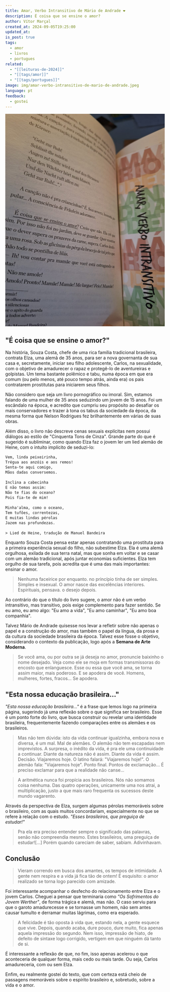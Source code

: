 ```yaml
---
title: Amar, Verbo Intransitivo de Mário de Andrade ❤️
description: É coisa que se ensine o amor?
author: Vítor Marçal
created_at: 2024-09-05T19:25:00
updated_at: 
is_post: true
tags:
  - amor
  - livros
  - portugues
related:
  - "[[leituras-de-2024]]"
  - "[[tags/amor]]"
  - "[[tags/portugues]]"
image: img/amar-verbo-intransitivo-de-mario-de-andrade.jpeg
language: pt
feedback:
  - gostei
---
```



![Imagem mostrando parte do livro Amar, Verbo Intransitivo aberto.  A maior parte da imagem mostra uma página à esquerda e com destaque de uma frase marcada a lápis: "É coisa que se ensine o amor?".](img/amar-verbo-intransitivo-de-mario-de-andrade.jpeg)

## "É coisa que se ensine o amor?"

Na história, Souza Costa, chefe de uma rica família tradicional brasileira, contrata Elza, uma alemã de 35 anos, para ser a nova governanta de sua casa e, secretamente, iniciar seu filho adolescente, Carlos, na sexualidade, com o objetivo de amadurecer o rapaz e protegê-lo de aventureiras e golpistas. Um tema bastante polêmico e tabu, numa época em que era comum (ou pelo menos, até pouco tempo atrás, ainda era) os pais contratarem prostitutas para iniciarem seus filhos.

Não considero que seja um livro pornográfico ou imoral. Sim, estamos falando de uma mulher de 35 anos seduzindo um jovem de 15 anos. Foi um escândalo na época, e acredito que cumpriu seu propósito ao desafiar os mais conservadores e trazer à tona os tabus da sociedade da época, da mesma forma que Nelson Rodrigues fez brilhantemente em várias de suas obras.

Além disso, o livro não descreve cenas sexuais explícitas nem possui diálogos ao estilo de "Cinquenta Tons de Cinza". Grande parte do que é sugerido é subliminar, como quando Elza faz o jovem ler um lied alemão de Heine, com o intuito implícito de seduzi-lo:

```
Vem, linda peixeirinha,
Trégua aos anzóis e aos remos!
Senta-te aqui comigo,
Mãos dadas conversemos.

Inclina a cabecinha
E não temas assim:
Não te fias do oceano?
Pois fia-te de mim!

Minha'alma, como o oceano,
Tem tufões, correntezas,
E muitas lindas pérolas
Jazem nas profundezas.

> Lied de Heine, tradução de Manuel Bandeira
```


Enquanto Souza Costa pensa estar apenas contratando uma prostituta para a primeira experiência sexual do filho, não subestime Elza. Ela é uma alemã orgulhosa, exilada de sua terra natal, mas que sonha em voltar e se casar com um alemão tradicional, após juntar economias suficientes. Elza tem orgulho de sua tarefa, pois acredita que é uma das mais importantes: ensinar o amor.

> Nenhuma faceirice por enquanto. no princípio tinha de ser simples. Simples e insexual. O amor nasce das excelências interiores. Espirituais, pensava. o desejo depois.

Ao contrário do que o título do livro sugere, o amor não é um verbo intransitivo, mas transitivo, pois exige complemento para fazer sentido. Se eu amo, eu amo algo: "Eu amo a vida", "Eu amo caminhar", "Eu amo boa companhia". 

Talvez Mário de Andrade quisesse nos levar a refletir sobre não apenas o papel e a construção do amor, mas também o papel da língua, da prosa e da cultura da sociedade brasileira da época. Talvez esse fosse o objetivo, considerando o contexto da publicação, logo após a **Semana de Arte Moderna**.

> Se você ama, ou por outra se já deseja no amor, pronuncie baixinho o nome desejado. Veja como ele se moja em formas transmissoras do encosto que enlanguesce. Esse ou essa que você ama, se torna assim maior, mais poderoso. E se apodera de você. Homens, mulheres, fortes, fracos... Se apodera.

## "Esta nossa educação brasileira..."

_"Esta nossa educação brasileira..."_ é a frase que lemos logo na primeira página, sugerindo já uma reflexão sobre o que significa ser brasileiro. Esse é um ponto forte do livro, que busca construir ou revelar uma identidade brasileira, frequentemente fazendo comparações entre os alemães e os brasileiros.

> Mas não tem dúvida: isto da vida continuar igualzinha, embora nova e diversa, é um mal. Mal de alemães. O alemão não tem escapadas nem imprevistos. A surpresa, o inédito da vida, é pra ele uma continuidade a continuar. Diante da natureza não é assim. Diante da vida é assim. Decisão. Viajaremos hoje. O latino falará: "Viajaremos hoje!". O alemão fala: "Viajaremos hoje". Ponto final. Pontos de exclamação... É preciso exclamar para que a realidade não canse...

>A aritmética nunca foi propícia aos brasileiros. Nós não somamos coisa nenhuma. Das quatro operações, unicamente uma nos atrai, a multiplicação, justo a que mais raro frequenta os sucessos deste mundo vagarento.

Através da perspectiva de Elza, surgem algumas pérolas memoráveis sobre o brasileiro, com as quais muitos concordariam, especialmente no que se refere à relação com o estudo. _"Esses brasileiros, que preguiça de estudar!"_

> Pra ela era preciso entender sempre o significado das palavras, senão não compreendia mesmo. Estes brasileiros, uma preguiça de estudar![...] Porém quando careciam de saber, sabiam. Adivinhavam. 

## Conclusão

> Vieram correndo em busca dos amantes, os tempos de intimidade. A gente nem respira e a vida já fica tão de ontem! É esquisito: o amor realizado se torna logo parecido com amizade.

Foi interessante acompanhar o desfecho do relacionamento entre Elza e o jovem Carlos. Cheguei a pensar que terminaria como _"Os Sofrimentos do Jovem Werther"_, de forma trágica e alemã, mas não. O caso serviu para que o garoto amadurecesse e se tornasse um homem, não sem antes causar tumulto e derramar muitas lágrimas, como era esperado.

> A felicidade é tão oposta à vida que, estando nela, a gente esquece que vive. Depois, quando acaba, dure pouco, dure muito, fica apenas aquela impressão do segundo. Nem isso, impressão de hiato, de defeito de sintaxe logo corrigido, vertigem em que ninguém dá tanto de si.

É interessante a reflexão de que, no fim, isso apenas acelerou o que aconteceria de qualquer forma, mais cedo ou mais tarde. Ou seja, Carlos amadureceria, com ou sem Elza.

Enfim, eu realmente gostei do texto, que com certeza está cheio de passagens memoráveis sobre o espírito brasileiro e, sobretudo, sobre a vida e o amor.

